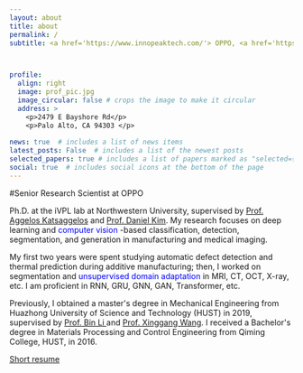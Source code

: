 ```yaml
---
layout: about
title: about
permalink: /
subtitle: <a href='https://www.innopeaktech.com/'> OPPO, <a href='https://sites.northwestern.edu/ivpl/'> iVPL lab, Northwestern University</a>  </a>



profile:
  align: right
  image: prof_pic.jpg
  image_circular: false # crops the image to make it circular
  address: >
    <p>2479 E Bayshore Rd</p>
    <p>Palo Alto, CA 94303 </p>
    
news: true  # includes a list of news items
latest_posts: False  # includes a list of the newest posts
selected_papers: true # includes a list of papers marked as "selected={true}"
social: true  # includes social icons at the bottom of the page
---
```

#Senior Research Scientist at OPPO

Ph.D. at the iVPL lab at Northwestern University, supervised by <a href = 'https://scholar.google.com/citations?hl=en&user=aucB85kAAAAJ'> Prof. Aggelos Katsaggelos</a> and <a href = 'https://www.feinberg.northwestern.edu/faculty-profiles/az/profile.html?xid=34612'> Prof. Daniel Kim</a>. My research focuses on deep learning and <font color=BLUE> computer vision </font>-based classification, detection, segmentation, and generation in manufacturing and medical imaging. 

My first two years were spent studying automatic defect detection and thermal prediction during additive manufacturing; then, I worked on segmentation and <font color=BLUE> unsupervised domain adaptation</font> in MRI, CT, OCT, X-ray, etc. I am proficient in RNN, GRU, GNN, GAN, Transformer, etc.

Previously, I obtained a master's degree in Mechanical Engineering from Huazhong University of Science and Technology (HUST) in 2019, supervised by <a href = 'http://english.mse.hust.edu.cn/info/1081/2036.htm'> Prof. Bin Li </a> and <a href = 'https://xwcv.github.io/'> Prof. Xinggang Wang</a>. I received a Bachelor's degree in Materials Processing and Control Engineering from Qiming College, HUST, in 2016.

[Short resume](../assets/pdf/Hui_Lin_CV.pdf)

